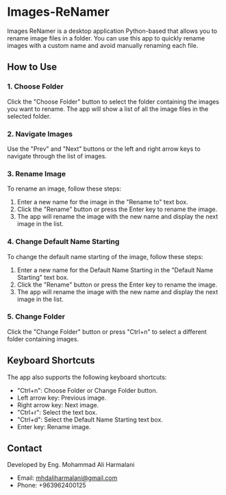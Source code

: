 # Images-ReNamer

Images ReNamer is a desktop application Python-based that allows you to rename image files in a folder. You can use this app to quickly rename images with a custom name and avoid manually renaming each file.

## How to Use

### 1. Choose Folder

Click the "Choose Folder" button to select the folder containing the images you want to rename. The app will show a list of all the image files in the selected folder.

### 2. Navigate Images

Use the "Prev" and "Next" buttons or the left and right arrow keys to navigate through the list of images.

### 3. Rename Image

To rename an image, follow these steps:

1. Enter a new name for the image in the "Rename to" text box.
2. Click the "Rename" button or press the Enter key to rename the image.
3. The app will rename the image with the new name and display the next image in the list.

### 4. Change Default Name Starting

To change the default name starting of the image, follow these steps:

1. Enter a new name for the Default Name Starting in the "Default Name Starting" text box.
2. Click the "Rename" button or press the Enter key to rename the image.
3. The app will rename the image with the new name and display the next image in the list.

### 5. Change Folder

Click the "Change Folder" button or press "Ctrl+n" to select a different folder containing images.

## Keyboard Shortcuts

The app also supports the following keyboard shortcuts:

- "Ctrl+n": Choose Folder or Change Folder button.
- Left arrow key: Previous image.
- Right arrow key: Next image.
- "Ctrl+r": Select the text box.
- "Ctrl+d": Select the Default Name Starting text box.
- Enter key: Rename image.

## Contact

Developed by Eng. Mohammad Ali Harmalani

- Email: mhdaliharmalani@gmail.com
- Phone: +963962400125
